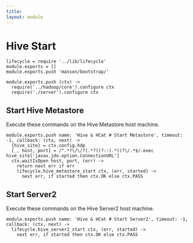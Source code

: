 ```yaml
---
title: 
layout: module
---
```


# Hive Start

    lifecycle = require '../lib/lifecycle'
    module.exports = []
    module.exports.push 'masson/bootstrap/'

    module.exports.push (ctx) ->
      require('../hadoop/core').configure ctx
      require('./server').configure ctx

## Start Hive Metastore

Execute these commands on the Hive Metastore host machine.

    module.exports.push name: 'Hive & HCat # Start Metastore', timeout: -1, callback: (ctx, next) ->
      {hive_site} = ctx.config.hdp
      [_, host, port] = /^.*?\/\/?(.*?)(?::(.*))?\/.*$/.exec hive_site['javax.jdo.option.ConnectionURL']
      ctx.waitIsOpen host, port, (err) ->
        return next err if err
        lifecycle.hive_metastore_start ctx, (err, started) ->
          next err, if started then ctx.OK else ctx.PASS

## Start Server2

Execute these commands on the Hive Server2 host machine.

    module.exports.push name: 'Hive & HCat # Start Server2', timeout: -1, callback: (ctx, next) ->
      lifecycle.hive_server2_start ctx, (err, started) ->
        next err, if started then ctx.OK else ctx.PASS

